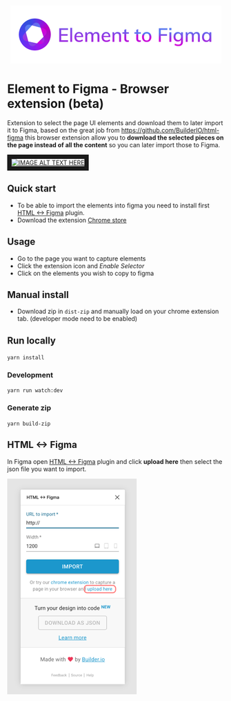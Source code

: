<p align="center">
  <img alt="Element to Figma" src="https://github.com/octavioamu/element-to-figma/blob/main/src/popup/logo.png">  
</p>

# Element to Figma - Browser extension (beta)


Extension to select the page UI elements and download them to later import it to Figma, based on the great job from https://github.com/BuilderIO/html-figma this browser extension allow you to **download the selected pieces on the page instead of all the content** so you can later import those to Figma.

<a href="http://www.youtube.com/watch?feature=player_embedded&v=BdD5v6qClBs
" target="_blank"><img src="http://img.youtube.com/vi/BdD5v6qClBs/0.jpg" 
alt="IMAGE ALT TEXT HERE" width="240" height="180" border="10" /></a>

## Quick start
* To be able to import the elements into figma you need to install first [HTML <-> Figma](https://www.figma.com/community/plugin/747985167520967365) plugin.
* Download the extension [Chrome store](www.google.com)

## Usage
* Go to the page you want to capture elements
* Click the extension icon and *Enable Selector* 
* Click on the elements you wish to copy to figma

## Manual install
* Download zip in `dist-zip` and manually load on your chrome extension tab. (developer mode need to be enabled) 

## Run locally 
`yarn install`

### Development 
`yarn run watch:dev`

### Generate zip 
`yarn build-zip`


## HTML <-> Figma
In Figma open [HTML <-> Figma](https://www.figma.com/community/plugin/747985167520967365) plugin and click **upload here** then select the json file you want to import. 

![html to figma](docs/html-figma-example.png)
